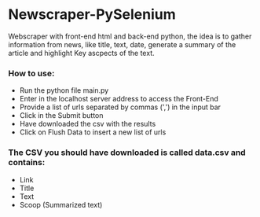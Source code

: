 # Newscraper-PySelenium
 Webscraper with front-end html and back-end python, the idea is to gather information from news, like title, text, date, generate a summary of the article and highlight Key ascpects of the text.

<h3>How to use:</h3>
<ul>
 <li>Run the python file main.py</li>
 <li>Enter in the localhost server address to access the Front-End</li>
 <li>Provide a list of urls separated by commas (',') in the input bar</li>
 <li>Click in the Submit button</li>
 <li>Have downloaded the csv with the results</li>
 <li>Click on Flush Data to insert a new list of urls</li>
</ul>

<h3>The CSV you should have downloaded is called data.csv and contains:</h3>
<ul>
 <li>Link</li>
 <li>Title</li>
 <li>Text</li>
 <li>Scoop (Summarized text) </li> 
</ul>
